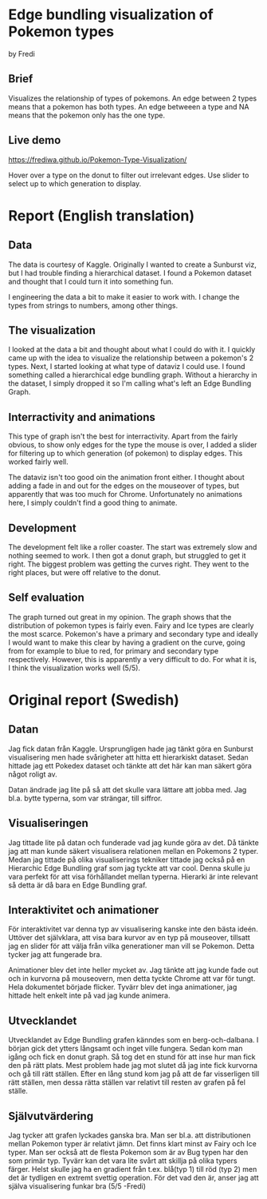 # Edge bundling visualization of Pokemon types
by Fredi
## Brief
Visualizes the relationship of types of pokemons. An edge between 2 types means that a pokemon has both types. An edge betweeen a type and NA means that the pokemon only has the one type.
## Live demo
https://frediwa.github.io/Pokemon-Type-Visualization/

Hover over a type on the donut to filter out irrelevant edges. Use slider to select up to which generation to display.

# Report (English translation)

## Data
The data is courtesy of Kaggle. Originally I wanted to create a Sunburst viz, but I had trouble finding a hierarchical dataset. I found a Pokemon dataset and thought that I could turn it into something fun. 

I engineering the data a bit to make it easier to work with. I change the types from strings to numbers, among other things.
## The visualization
I looked at the data a bit and thought about what I could do with it. I quickly came up with the idea to visualize the relationship between a pokemon's 2 types. Next, I started looking at what type of dataviz I could use. I found something called a hierarchical edge bundling graph. Without a hierarchy in the dataset, I simply dropped it so I'm calling what's left an Edge Bundling Graph.
## Interractivity and animations
This type of graph isn't the best for interractivity. Apart from the fairly obvious, to show only edges for the type the mouse is over, I added a slider for filtering up to which generation (of pokemon) to display edges. This worked fairly well.

The dataviz isn't too good oin the animation front either. I thought about adding a fade in and out for the edges on the mouseover of types, but apparently that was too much for Chrome. Unfortunately no animations here, I simply couldn't find a good thing to animate.
## Development
The development felt like a roller coaster. The start was extremely slow and nothing seemed to work. I then got a donut graph, but struggled to get it right. The biggest problem was getting the curves right. They went to the right places, but were off relative to the donut.
## Self evaluation
The graph turned out great in my opinion. The graph shows that the distribution of pokemon types is fairly even. Fairy and Ice types are clearly the most scarce. Pokemon's have a primary and secondary type and ideally I would want to make this clear by having a gradient on the curve, going from for example to blue to red, for primary and secondary type respectively. However, this is apparently a very difficult to do. For what it is, I think the visualization works well (5/5).

# Original report (Swedish)
## Datan
Jag fick datan från Kaggle. Ursprungligen hade jag tänkt göra en Sunburst visualisering men hade svårigheter att hitta ett hierarkiskt dataset.  Sedan hittade jag ett Pokedex dataset och tänkte att det här kan man säkert göra något roligt av. 

Datan ändrade jag lite på så att det skulle vara lättare att jobba med. Jag bl.a. bytte typerna, som var strängar, till siffror.
 
## Visualiseringen 
Jag tittade lite på datan och funderade vad jag kunde göra av det. Då tänkte jag att man kunde säkert visualisera relationen mellan en Pokemons 2 typer. Medan jag tittade på olika visualiserings tekniker tittade jag också på en Hierarchic Edge Bundling graf som jag tyckte att var cool. Denna skulle ju vara perfekt för att visa förhållandet mellan typerna. Hierarki är inte relevant så detta är då bara en Edge Bundling graf.

## Interaktivitet och animationer
För interaktivitet var denna typ av visualisering kanske inte den bästa ideén. Uttöver det självklara, att visa bara kurvor av en typ på mouseover, tillsatt jag en slider för att välja från vilka generationer man vill se Pokemon. Detta tycker jag att fungerade bra.

Animationer blev det inte heller mycket av. Jag tänkte att jag kunde fade out och in kurvorna på mouseovern, men detta tyckte Chrome att var för tungt. Hela dokumentet började flicker. Tyvärr blev det inga animationer, jag hittade helt enkelt inte på vad jag kunde animera.

## Utvecklandet
Utvecklandet av Edge Bundling grafen känndes som en berg-och-dalbana. I början gick det ytters långsamt och inget ville fungera. Sedan kom man igång och fick en donut graph. Så tog det en stund för att inse hur man fick den på rätt plats. Mest problem hade jag mot slutet då jag inte fick kurvorna och gå till rätt ställen. Efter en lång stund kom jag på att de far visserligen till rätt ställen, men dessa rätta ställen var relativt till resten av grafen på fel ställe.

## Självutvärdering
Jag tycker att grafen lyckades ganska bra. Man ser bl.a. att distributionen mellan Pokemon typer är relativt jämn. Det finns klart minst av Fairy och Ice typer. Man ser också att de flesta Pokemon som är av Bug typen har den som primär typ. Tyvärr kan det vara lite svårt att skillja på olika typers färger. Helst skulle jag ha en gradient från t.ex. blå(typ 1) till röd (typ 2) men det är tydligen en extremt svettig operation. För det vad den är, anser jag att själva visualisering funkar bra (5/5 -Fredi) 
